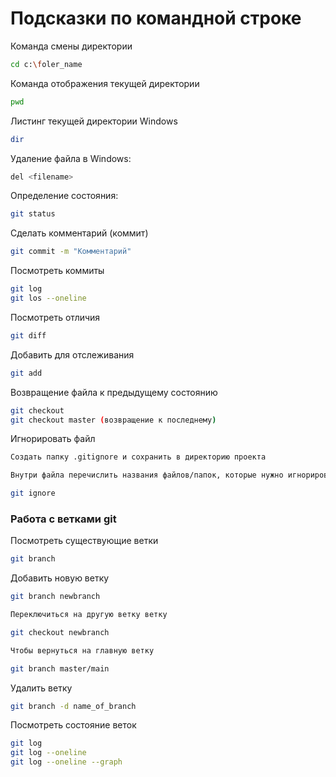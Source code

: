 # Подсказки по командной строке

Команда смены директории
```sh
cd c:\foler_name
```

Команда отображения текущей директории
```sh
pwd
```

Листинг текущей директории
Windows
```sh
dir
```

Удаление файла в Windows:
```sh
del <filename>
```
Определение состояния:
```sh
git status
```
Сделать комментарий (коммит)
```sh
git commit -m "Комментарий"
```
Посмотреть коммиты
```sh
git log
git los --oneline
```
Посмотреть отличия
```sh
git diff
```
Добавить для отслеживания
```sh
git add
```
Возвращение файла к предыдущему состоянию
```sh
git checkout
git checkout master (возвращение к последнему)
```
Игнорировать файл
```sh
Создать папку .gitignore и сохранить в директорию проекта

Внутри файла перечислить названия файлов/папок, которые нужно игнорировать, каждый с новой строки 

git ignore

```

### Работа с ветками git

Посмотреть существующие ветки

```sh
git branch
```
Добавить новую ветку 
```sh
git branch newbranch

Переключиться на другую ветку ветку

git checkout newbranch

Чтобы вернуться на главную ветку

git branch master/main
```

Удалить ветку

```sh
git branch -d name_of_branch
```
Посмотреть состояние веток
```sh
git log
git log --oneline 
git log --oneline --graph
```